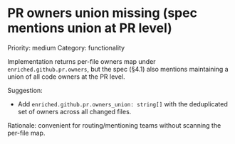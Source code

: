 # PR owners union missing (spec mentions union at PR level)

Priority: medium
Category: functionality

Implementation returns per-file owners map under `enriched.github.pr.owners`, but the spec (§4.1) also mentions maintaining a union of all code owners at the PR level.

Suggestion:

- Add `enriched.github.pr.owners_union: string[]` with the deduplicated set of owners across all changed files.

Rationale: convenient for routing/mentioning teams without scanning the per-file map.
